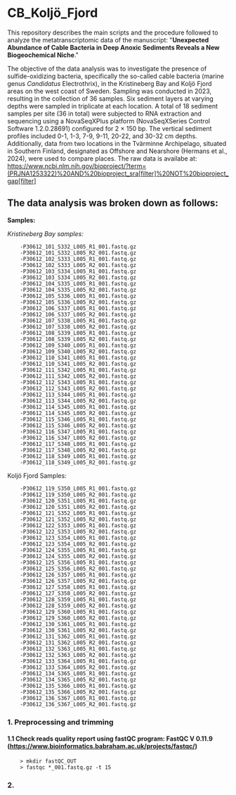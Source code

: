 # CB_Koljö_Fjord
This repository describes the main scripts and the procedure followed to analyze the metatranscriptomic data of the manuscript: "**Unexpected Abundance of Cable Bacteria in Deep Anoxic Sediments Reveals a New Biogeochemical Niche**."

The objective of the data analysis was to investigate the presence of sulfide-oxidizing bacteria, specifically the so-called cable bacteria (marine genus _Candidatus_ Electrothrix), in the Kristineberg Bay and Koljö Fjord areas on the west coast of Sweden. Sampling was conducted in 2023, resulting in the collection of 36 samples. Six sediment layers at varying depths were sampled in triplicate at each location. A total of 18 sediment samples per site (36 in total) were subjected to RNA extraction and sequencing using a NovaSeqXPlus platform (NovaSeqXSeries Control Software 1.2.0.28691) configured for 2 × 150 bp. The vertical sediment profiles included 0-1, 1-3, 7-9, 9-11, 20-22, and 30-32 cm depths. Additionally, data from two locations in the Tvärminne Archipelago, situated in Southern Finland, designated as Offshore and Nearshore (Hermans et al., 2024), were used to compare places.
The raw data is availabe at: https://www.ncbi.nlm.nih.gov/bioproject/?term=(PRJNA1253322)%20AND%20bioproject_sra[filter]%20NOT%20bioproject_gap[filter]

## The data analysis was broken down as follows:

**Samples:**

*Kristineberg Bay samples:*

        -P30612_101_S332_L005_R1_001.fastq.gz
        -P30612_101_S332_L005_R2_001.fastq.gz
        -P30612_102_S333_L005_R1_001.fastq.gz
        -P30612_102_S333_L005_R2_001.fastq.gz
        -P30612_103_S334_L005_R1_001.fastq.gz
        -P30612_103_S334_L005_R2_001.fastq.gz
        -P30612_104_S335_L005_R1_001.fastq.gz
        -P30612_104_S335_L005_R2_001.fastq.gz
        -P30612_105_S336_L005_R1_001.fastq.gz
        -P30612_105_S336_L005_R2_001.fastq.gz
        -P30612_106_S337_L005_R1_001.fastq.gz
        -P30612_106_S337_L005_R2_001.fastq.gz
        -P30612_107_S338_L005_R1_001.fastq.gz
        -P30612_107_S338_L005_R2_001.fastq.gz
        -P30612_108_S339_L005_R1_001.fastq.gz
        -P30612_108_S339_L005_R2_001.fastq.gz
        -P30612_109_S340_L005_R1_001.fastq.gz
        -P30612_109_S340_L005_R2_001.fastq.gz
        -P30612_110_S341_L005_R1_001.fastq.gz
        -P30612_110_S341_L005_R2_001.fastq.gz
        -P30612_111_S342_L005_R1_001.fastq.gz
        -P30612_111_S342_L005_R2_001.fastq.gz
        -P30612_112_S343_L005_R1_001.fastq.gz
        -P30612_112_S343_L005_R2_001.fastq.gz
        -P30612_113_S344_L005_R1_001.fastq.gz
        -P30612_113_S344_L005_R2_001.fastq.gz
        -P30612_114_S345_L005_R1_001.fastq.gz
        -P30612_114_S345_L005_R2_001.fastq.gz
        -P30612_115_S346_L005_R1_001.fastq.gz
        -P30612_115_S346_L005_R2_001.fastq.gz
        -P30612_116_S347_L005_R1_001.fastq.gz
        -P30612_116_S347_L005_R2_001.fastq.gz
        -P30612_117_S348_L005_R1_001.fastq.gz
        -P30612_117_S348_L005_R2_001.fastq.gz
        -P30612_118_S349_L005_R1_001.fastq.gz
        -P30612_118_S349_L005_R2_001.fastq.gz

Koljö Fjord Samples:

        -P30612_119_S350_L005_R1_001.fastq.gz
        -P30612_119_S350_L005_R2_001.fastq.gz
        -P30612_120_S351_L005_R1_001.fastq.gz
        -P30612_120_S351_L005_R2_001.fastq.gz
        -P30612_121_S352_L005_R1_001.fastq.gz
        -P30612_121_S352_L005_R2_001.fastq.gz
        -P30612_122_S353_L005_R1_001.fastq.gz
        -P30612_122_S353_L005_R2_001.fastq.gz
        -P30612_123_S354_L005_R1_001.fastq.gz
        -P30612_123_S354_L005_R2_001.fastq.gz
        -P30612_124_S355_L005_R1_001.fastq.gz
        -P30612_124_S355_L005_R2_001.fastq.gz
        -P30612_125_S356_L005_R1_001.fastq.gz
        -P30612_125_S356_L005_R2_001.fastq.gz
        -P30612_126_S357_L005_R1_001.fastq.gz
        -P30612_126_S357_L005_R2_001.fastq.gz
        -P30612_127_S358_L005_R1_001.fastq.gz
        -P30612_127_S358_L005_R2_001.fastq.gz
        -P30612_128_S359_L005_R1_001.fastq.gz
        -P30612_128_S359_L005_R2_001.fastq.gz
        -P30612_129_S360_L005_R1_001.fastq.gz
        -P30612_129_S360_L005_R2_001.fastq.gz
        -P30612_130_S361_L005_R1_001.fastq.gz
        -P30612_130_S361_L005_R2_001.fastq.gz
        -P30612_131_S362_L005_R1_001.fastq.gz
        -P30612_131_S362_L005_R2_001.fastq.gz
        -P30612_132_S363_L005_R1_001.fastq.gz
        -P30612_132_S363_L005_R2_001.fastq.gz
        -P30612_133_S364_L005_R1_001.fastq.gz
        -P30612_133_S364_L005_R2_001.fastq.gz
        -P30612_134_S365_L005_R1_001.fastq.gz
        -P30612_134_S365_L005_R2_001.fastq.gz
        -P30612_135_S366_L005_R1_001.fastq.gz
        -P30612_135_S366_L005_R2_001.fastq.gz
        -P30612_136_S367_L005_R1_001.fastq.gz
        -P30612_136_S367_L005_R2_001.fastq.gz

### 1. Preprocessing and trimming 

#### 1.1 Check reads quality report using fastQC program: FastQC V 0.11.9 (https://www.bioinformatics.babraham.ac.uk/projects/fastqc/)

        > mkdir fastQC_OUT
        > fastqc *_001.fastq.gz -t 15

### 2. 

